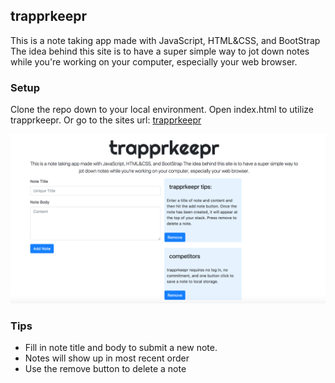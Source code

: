 ## trapprkeepr
This is a note taking app made with JavaScript, HTML&amp;CSS, and BootStrap
The idea behind this site is to have a super simple way to jot down notes while you're working on your computer, especially your web browser.


### Setup
Clone the repo down to your local environment. Open index.html to utilize trapprkeepr.
Or go to the sites url: [trapprkeepr](trapprkeepr.surge.sh)


![](trapprkeepr.png)

### Tips
* Fill in note title and body to submit a new note.
* Notes will show up in most recent order
* Use the remove button to delete a note
